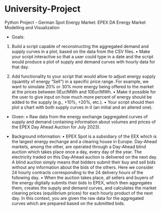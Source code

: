 # University-Project
Python Project - German Spot Energy Market: EPEX DA Energy Market Modelling and Visualization

- Goals:

1. Build a script capable of reconstructing the aggregated demand and supply curves in a plot, based on the data from the CSV
files.
• Make your script interactive so that a user could type in a date and the script would produce a plot of supply and
demand curves with hourly data for that day.

2. Add functionality to your script that would allow to adjust energy supply (quantity of energy “Sell”) in a specific price range. For example, we want to simulate 20% or 30% more energy being offered to the market at the prices between 0Eur/MWh and 10Eur/MWh.
• Make it possible for the user to give input on how much more percent of energy should be added to the supply (e.g., +10%, +20%, etc.).
• Your script should then plot a chart with both supply curves in it (an initial and an altered one).

- Given:
• Raw data from the energy exchange (aggregated curves of supply and demand containing information about volumes and prices of the EPEX Day Ahead Auction for July 2023).

- Background information:
• EPEX Spot is a subsidiary of the EEX which is the largest energy exchange and a clearing house in Europe. Day-Ahead markets, among the other, are operated through a Day-Ahead blind auction which takes place once a day, every day of the year. The electricity traded on this Day-Ahead auction is delivered on the next day. A blind auction simply means that bidders submit their buy and sell bids without any information about the bids of the others. Here we consider 24 hourly contracts corresponding to the 24 delivery hours of the following day.
• When the auction takes place, all sellers and buyers of the energy digitally submits their bids to EPEX, which then aggregates them, creates the supply and demand curves, and calculates the market clearing prices (equilibrium prices) for each hourly product of the next day. In this context, you are given the raw data for the aggregated curves which are prepared based on the submitted bids.
